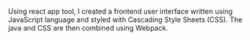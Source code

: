 Using react app tool, I created a frontend user interface written using JavaScript language and styled with Cascading Style Sheets (CSS). The java and CSS are then combined using Webpack.  
